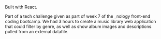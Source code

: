 Built with React.

Part of a tech challenge given as part of week 7 of the _nology front-end coding bootcamp. We had 3 hours to create a music library web application that could filter by genre, as well as show album images and descriptions pulled from an external datafile.
